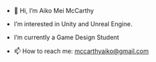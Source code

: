 - 👋 Hi, I’m Aiko Mei McCarthy
- I’m interested in Unity and Unreal Engine. 
- I’m currently a Game Design Student
  
- 📫 How to reach me: mccarthyaiko@gmail.com

<!---
MsPrim/MsPrim is a ✨ special ✨ repository because its `README.md` (this file) appears on your GitHub profile.
You can click the Preview link to take a look at your changes.
--->
